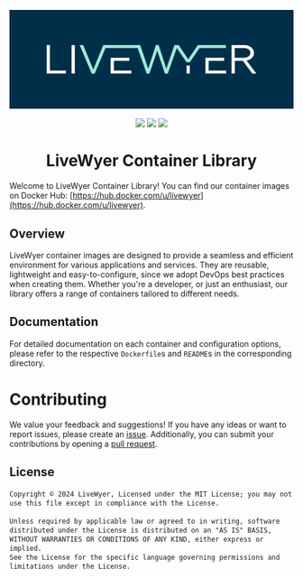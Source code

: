 ![LiveWyer Banner](./.github/img/github-banner.png?raw=true)

<p align="center">
    <a href="https://hub.docker.com/u/livewyer"><img src="https://badgen.net/badge/Docker Hub/livewyer" /></a>
    <a href="https://twitter.com/LiveWyerUK"><img src="https://badgen.net/badge/twitter/@LiveWyerUK" /></a>
    <a href="https://www.linkedin.com/company/livewyer"><img src="https://badgen.net/badge/LinkedIn/LiveWyer" /></a>
</p>

<h1 align="center">LiveWyer Container Library</h1>

Welcome to LiveWyer Container Library!
You can find our container images on Docker Hub: [https://hub.docker.com/u/livewyer](https://hub.docker.com/u/livewyer).

## Overview

LiveWyer container images are designed to provide a seamless and efficient environment for various applications and services.
They are reusable, lightweight and easy-to-configure, since we adopt DevOps best practices when creating them.
Whether you're a developer, or just an enthusiast, our library offers a range of containers tailored to different needs.

## Documentation

For detailed documentation on each container and configuration options, please refer to the respective `Dockerfile`s and `README`s in the corresponding directory.

# Contributing

We value your feedback and suggestions!
If you have any ideas or want to report issues, please create an [issue](https://github.com/livewyer-ops/containers/issues/new/choose).
Additionally, you can submit your contributions by opening a [pull request](https://github.com/livewyer-ops/containers/pulls).

## License

```plaintext
Copyright © 2024 LiveWyer, Licensed under the MIT License; you may not use this file except in compliance with the License.

Unless required by applicable law or agreed to in writing, software distributed under the License is distributed on an "AS IS" BASIS, WITHOUT WARRANTIES OR CONDITIONS OF ANY KIND, either express or implied.
See the License for the specific language governing permissions and limitations under the License.
```
